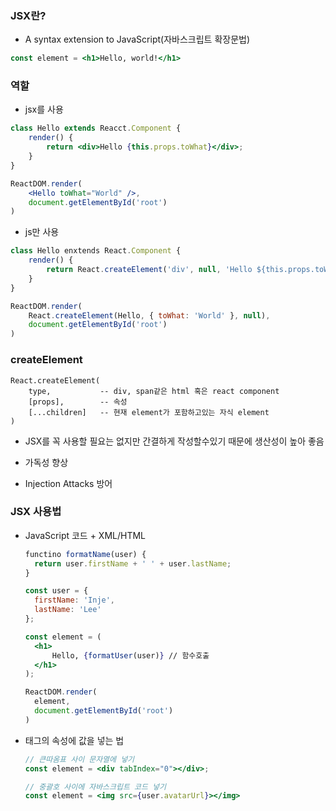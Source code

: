 ### JSX란?

- A syntax extension to JavaScript(자바스크립트 확장문법)

```jsx
const element = <h1>Hello, world!</h1>
```



### 역할

- jsx를 사용

```jsx
class Hello extends Reacct.Component {
	render() {
		return <div>Hello {this.props.toWhat}</div>;
	}
}

ReactDOM.render(
	<Hello toWhat="World" />,
	document.getElementById('root')
)
```

- js만 사용

```jsx
class Hello enxtends React.Component {
	render() {
		return React.createElement('div', null, 'Hello ${this.props.toWhat}');
	}
}

ReactDOM.render(
	React.createElement(Hello, { toWhat: 'World' }, null),
	document.getElementById('root')
)
```



### createElement

```
React.createElement(
	type, 			-- div, span같은 html 혹은 react component
	[props], 		-- 속성
    [...children]	-- 현재 element가 포함하고있는 자식 element
)
```



- JSX를 꼭 사용할 필요는 없지만 간결하게 작성할수있기 때문에 생산성이 높아 좋음

- 가독성 향상
- Injection Attacks 방어



### JSX 사용법

- JavaScript 코드 + XML/HTML

  ```jsx
  functino formatName(user) {
  	return user.firstName + ' ' + user.lastName;
  }
  
  const user = {
  	firstName: 'Inje',
  	lastName: 'Lee'
  };
  
  const element = (
  	<h1>
  		Hello, {formatUser(user)} // 함수호출
  	</h1>
  );
  
  ReactDOM.render(
  	element,
  	document.getElementById('root')
  )
  ```

- 태그의 속성에 값을 넣는 법

  ```jsx
  // 큰따옴표 사이 문자열에 넣기
  const element = <div tabIndex="0"></div>;
  
  // 중괄호 사이에 자바스크립트 코드 넣기
  const element = <img src={user.avatarUrl}></img>
  ```

  